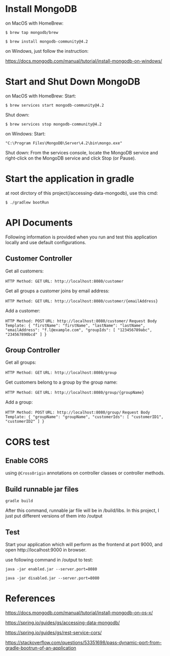 # Install MongoDB
on MacOS with HomeBrew:

`
$ brew tap mongodb/brew
`

`
$ brew install mongodb-community@4.2
`

on Windows, just follow the instruction:

https://docs.mongodb.com/manual/tutorial/install-mongodb-on-windows/

# Start and Shut Down MongoDB
on MacOS with HomeBrew:
Start:

`
$ brew services start mongodb-community@4.2
`

Shut down:

`
$ brew services stop mongodb-community@4.2
`

on Windows:
Start:

`
"C:\Program Files\MongoDB\Server\4.2\bin\mongo.exe"
`

Shut down:
From the services console, locate the MongoDB service and right-click on the MongoDB service and click Stop (or Pause).

# Start the application in gradle
at root dirctory of this project(/accessing-data-mongodb), use this cmd:

`
$ ./gradlew bootRun
`

# API Documents
Following information is provided when you run and test this application locally and use default configurations.

## Customer Controller

Get all customers:

`
HTTP Method: GET
`
`
URL: http://localhost:8080/customer
`

Get all groups a customer joins by email address:

`
HTTP Method: GET
`
`
URL: http://localhost:8080/customer/{emailAddress}
`

Add a customer:

`
HTTP Method: POST
`
`
URL: http://localhost:8080/customer/
`
`
Request Body Template:
{
	"firstName": "firstName",
	"lastName": "lastName",
	"emailAddress": "f.l@example.com",
	"groupIds": [
		"123456789abc",
		"234567890bcd"
	]
}
`

## Group Controller

Get all groups:

`
HTTP Method: GET
`
`
URL: http://localhost:8080/group
`

Get customers belong to a group by the group name:

`
HTTP Method: GET
`
`
URL: http://localhost:8080/group/{groupName}
`

Add a group:

`
HTTP Method: POST
`
`
URL: http://localhost:8080/group/
`
`
Request Body Template:
{
	"groupName": "groupName",
	"customerIds": [
		"customerID1",
		"customerID2"
	]
}
`

# CORS test

## Enable CORS

using `@CrossOrigin` annotations on controller classes or controller methods.

## Build runnable jar files

`
gradle build
`

After this command, runnable jar file will be in /build/libs. In this project, I just put different versions of them into /output

## Test

Start your application which will perform as the frontend at port 9000, and open http://localhost:9000 in browser.

use following command in /output to test:

`
java -jar enabled.jar --server.port=8080
`

`
java -jar disabled.jar --server.port=8080
`

# References

https://docs.mongodb.com/manual/tutorial/install-mongodb-on-os-x/

https://spring.io/guides/gs/accessing-data-mongodb/

https://spring.io/guides/gs/rest-service-cors/

https://stackoverflow.com/questions/53351698/pass-dynamic-port-from-gradle-bootrun-of-an-application

